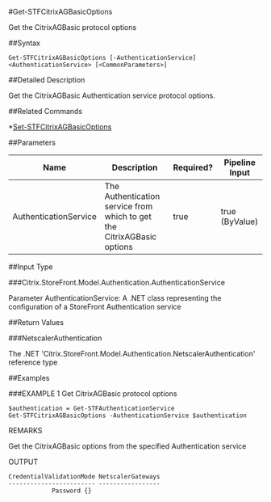 #Get-STFCitrixAGBasicOptions
Get the CitrixAGBasic protocol options
##Syntax
```Get-STFCitrixAGBasicOptions [-AuthenticationService] <AuthenticationService> [<CommonParameters>]
```
##Detailed Description
Get the CitrixAGBasic Authentication service protocol options.
##Related Commands
*[Set-STFCitrixAGBasicOptions](Set-STFCitrixAGBasicOptions)
##Parameters
|Name|Description|Required?|Pipeline Input||--|--|--|--||AuthenticationService|The Authentication service from which to get the CitrixAGBasic options|true|true (ByValue)|##Input Type
###Citrix.StoreFront.Model.Authentication.AuthenticationService
Parameter AuthenticationService: A .NET class representing the configuration of a StoreFront Authentication service
##Return Values
###NetscalerAuthentication
The .NET 'Citrix.StoreFront.Model.Authentication.NetscalerAuthentication' reference type
##Examples
###EXAMPLE 1 Get CitrixAGBasic protocol options
```$authentication = Get-STFAuthenticationService
Get-STFCitrixAGBasicOptions -AuthenticationService $authentication
```
REMARKS
Get the CitrixAGBasic options from the specified Authentication service
OUTPUT
```CredentialValidationMode NetscalerGateways
------------------------ -----------------
            Password {}
```
